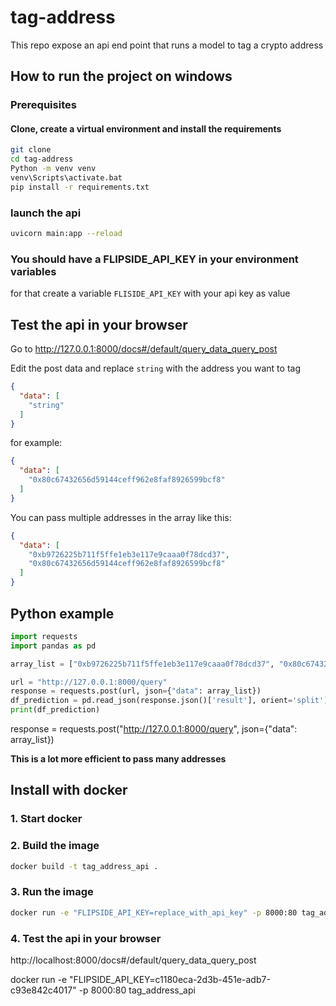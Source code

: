 # tag-address
This repo expose an api end point that runs a model to tag a crypto address


## How to run the project on windows

### Prerequisites

#### Clone, create a virtual environment and install the requirements

```bash
git clone 
cd tag-address
Python -m venv venv
venv\Scripts\activate.bat
pip install -r requirements.txt
```

### launch the api
```bash
uvicorn main:app --reload
```

### You should have a FLIPSIDE_API_KEY in your environment variables

for that create a variable `FLISIDE_API_KEY` with your api key as value

## Test the api in your browser

Go to http://127.0.0.1:8000/docs#/default/query_data_query_post

Edit the post data and replace `string` with the address you want to tag

```json
{
  "data": [
    "string"
  ]
}
```

for example:

```json
{
  "data": [
    "0x80c67432656d59144ceff962e8faf8926599bcf8"
  ]
}
```

You can pass multiple addresses in the array like this:

```json
{
  "data": [
    "0xb9726225b711f5ffe1eb3e117e9caaa0f78dcd37",
    "0x80c67432656d59144ceff962e8faf8926599bcf8"
  ]
}
```

## Python example

```python
import requests
import pandas as pd

array_list = ["0xb9726225b711f5ffe1eb3e117e9caaa0f78dcd37", "0x80c67432656d59144ceff962e8faf8926599bcf8"]

url = "http://127.0.0.1:8000/query"
response = requests.post(url, json={"data": array_list})
df_prediction = pd.read_json(response.json()['result'], orient='split')
print(df_prediction)
```

response = requests.post("http://127.0.0.1:8000/query", json={"data": array_list})

**This is a lot more efficient to pass many addresses**

## Install with docker

### 1. Start docker

### 2. Build the image

```bash
docker build -t tag_address_api .
```

### 3. Run the image

```bash
docker run -e "FLIPSIDE_API_KEY=replace_with_api_key" -p 8000:80 tag_address_api
```

### 4. Test the api in your browser

http://localhost:8000/docs#/default/query_data_query_post

docker run -e "FLIPSIDE_API_KEY=c1180eca-2d3b-451e-adb7-c93e842c4017" -p 8000:80 tag_address_api
